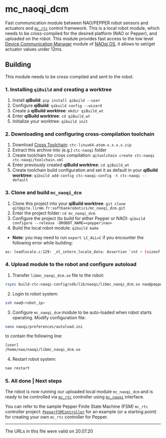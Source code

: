 # mc_naoqi_dcm

Fast communication module between NAO/PEPPER robot sensors and actuators and [`mc_rtc`](https://jrl-umi3218.github.io/mc_rtc/index.html) control framework.
This is a local robot module, which needs to be cross-compiled for the desired platform (NAO or Pepper), and uploaded on the robot. This module provides fast access to the low level [Device Communication Manager](https://developer.softbankrobotics.com/pepper-naoqi-25/naoqi-developer-guide/naoqi-apis/dcm) module of [NAOqi OS](https://developer.softbankrobotics.com/pepper-naoqi-25), it allows to set/get actuator values under 12ms.

## Building

This module needs to be cross-compiled and sent to the robot.

### 1. Installing `qiBuild` and creating a worktree

1. Install **qiBuild**: `pip install qibuild --user`
1. Configure **qiBuild**: `qibuild config --wizard`
1. Create a **qiBuild worktree**: `mkdir qiBuild_wt`
1. Enter **qiBuild worktree**: `cd qiBuild_wt`
1. Initialize your worktree: `qibuild init`

### 2. Downloading and configuring cross-compilation toolchain

1. Download [Cross Toolchain](https://developer.softbankrobotics.com/pepper-naoqi-25-downloads-linux): `ctc-linux64-atom-x.x.x.x.zip`
1. Extract this archive into (e.g.) `ctc-naoqi` folder
1. Create toolchain for cross compilation: `qitoolchain create ctc-naoqi ctc-naoqi/toolchain.xml`
1. Enter previously created **qiBuild worktree**: `cd qiBuild_wt`
1. Create toolchain build configuration and set it as default in your **qiBuild worktree**: `qibuild add-config ctc-naoqi-config -t ctc-naoqi --default`

### 3. Clone and build `mc_naoqi_dcm`

1. Clone this project into your **qiBuild worktree**: `git clone git@gite.lirmm.fr:softbankrobotics/mc_naoqi_dcm.git`
1. Enter the project folder: `cd mc_naoqi_dcm`
1. Configure the project (to build for either Pepper or NAO): `qibuild configure --release -DROBOT_NAME=<pepper|nao>`
1. Build the local robot module: `qibuild make`
  * **Note**: you may need to run `export LC_ALL=C` if you encounter the following error while building:
  ```bash
  as: loadlocale.c:129: _nl_intern_locale_data: Assertion `cnt < (sizeof (_nl_value_type_LC_TIME) / sizeof (_nl_value_type_LC_TIME[0]))' failed.
  ```

### 4. Upload module to the robot and configure autoload

1. Transfer `libmc_naoqi_dcm.so` file to the robot:
```bash
rsync build-ctc-naoqi-config/sdk/lib/naoqi/libmc_naoqi_dcm.so nao@pepper.local:/home/nao/naoqi/
```
2. Login to robot system:
```bash
ssh nao@<robot_ip>
```
3. Configure `mc_naoqi_dcm` module to be auto-loaded when robot starts operating. Modify configuration file:
```bash
nano naoqi/preferences/autoload.ini
```
to contain the following line:
```bash
[user]
/home/nao/naoqi/libmc_naoqi_dcm.so
```
4. Restart robot system:
```bash
nao restart
```

### 5. All done | Next steps
The robot is now running our uploaded local module `mc_naoqi_dcm` and is ready to be controlled via [`mc_rtc`](https://jrl-umi3218.github.io/mc_rtc/index.html) controller using [`mc_naoqi`](https://gite.lirmm.fr/multi-contact/mc_naoqi) interface.

You can refer to the sample Pepper Finite State Machine (FSM) `mc_rtc` controller  project: [`PepperFSMController`](https://gite.lirmm.fr/mc-controllers/pepperfsmcontroller) for an example (or a starting point) for creating your own `mc_rtc` controller for Pepper.

---
The URLs in this file were valid on 20.07.20
